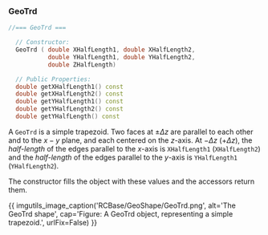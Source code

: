 
### GeoTrd

```cpp
//=== GeoTrd ===

  // Constructor:
  GeoTrd ( double XHalfLength1, double XHalfLength2,
           double YHalfLength1, double YHalfLength2,
           double ZHalfLength)

  // Public Properties:
  double getXHalfLength1() const
  double getXHalfLength2() const
  double getYHalfLength1() const
  double getYHalfLength2() const
  double getYHalfLength() const
```

A `GeoTrd` is a simple trapezoid.  Two faces at $\pm \Delta z$ are parallel to each other and to the $x-y$ plane, and each centered on the $z$-axis.  At $-\Delta z$ ($+\Delta z$), the *half-length* of the edges parallel to the $x$-axis is `XHalfLength1` (`XHalfLength2`) and the *half-length* of the edges parallel to the $y$-axis is `YHalfLength1` (`YHalfLength2`).  

The constructor fills the object with these values and the accessors return them.



{{ imgutils_image_caption('RCBase/GeoShape/GeoTrd.png', 
   alt='The GeoTrd shape', 
   cap='Figure: A GeoTrd object, representing a simple trapezoid.',
   urlFix=False) 
}}


